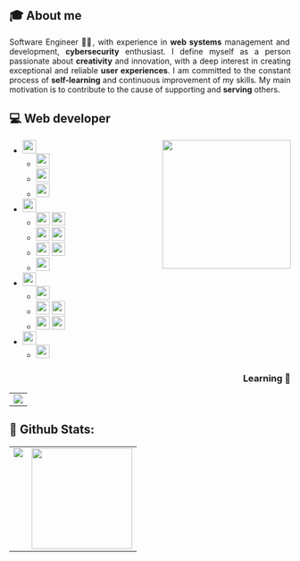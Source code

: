 

<!-- <a  href="https://jfpanchi.github.io/portafolio-web-frontend/" target="_blank">
<img src='https://img.shields.io/static/v1?style=for-the-badge&message=Files&color=4285F4&logo=Files&logoColor=FFFFFF&label=Portfolio Frontend Web'>
</a> -->

## 🎓 About me

<div align="justify">
Software Engineer 👨‍🎓, with experience in <b>web systems</b> management and development, <b>cybersecurity</b> enthusiast. I define myself as a person passionate about <b>creativity</b> and innovation, with a deep interest in creating exceptional and reliable <b>user experiences</b>. I am committed to the constant process of <b>self-learning</b> and continuous improvement of my skills. My main motivation is to contribute to the cause of supporting and <b>serving</b> others.
</div>

## 💻 Web developer

<img align='right' src="https://i.pinimg.com/originals/e4/26/70/e426702edf874b181aced1e2fa5c6cde.gif" width="230">
<div align="left">

- **<img src='https://img.shields.io/static/v1?style=for-the-badge&message=Programming %20Languages&color=4B4B4B&logo=Code&logoColor=FFFFFF&label=' height="24">**
  - <span> <img src="https://img.shields.io/badge/JavaScript-F7DF1E?style=for-the-badge&logo=javascript&logoColor=black" height="24"> </span>
  - <span> <img src="https://img.shields.io/badge/typescript-%23007ACC.svg?style=for-the-badge&logo=typescript&logoColor=white" height="24"></span>
  - <span> <img src="https://img.shields.io/badge/PHP-777BB4?style=for-the-badge&logo=php&logoColor=white" height="24"> </span>
- **<img src='https://img.shields.io/static/v1?style=for-the-badge&message=Frontend %20Development&color=4B4B4B&logo=Code&logoColor=FFFFFF&label=' height="24">**
  - <span> <img src="https://img.shields.io/badge/HTML5-E34F26?style=for-the-badge&logo=html5&logoColor=white" height="24">
    <img src="https://img.shields.io/badge/CSS3-1572B6?style=for-the-badge&logo=css3&logoColor=white" height="24"> </span>
  - <span> <img src="https://img.shields.io/badge/Bootstrap-563D7C?style=for-the-badge&logo=bootstrap&logoColor=white" height="24">
    <img src="https://img.shields.io/badge/Tailwind_CSS-38B2AC?style=for-the-badge&logo=tailwind-css&logoColor=white" height="24"> </span>
  - <span> <img src="https://img.shields.io/badge/React-20232A?style=for-the-badge&logo=react&logoColor=61DAFB"  height="24">
    <img src="https://img.shields.io/badge/Redux-593D88?style=for-the-badge&logo=redux&logoColor=white"  height="24"> </span>
  - <span> <img src="https://img.shields.io/badge/angular-%23DD0031.svg?style=for-the-badge&logo=angular&logoColor=white" height="24"> </span>
- **<img src='https://img.shields.io/static/v1?style=for-the-badge&message=Backend %20Development&color=4B4B4B&logo=Code&logoColor=FFFFFF&label=' height="24">**
  - <span> <img src="https://img.shields.io/badge/Node.js-43853D?style=for-the-badge&logo=node.js&logoColor=white" height="24"> </span >
  - <span> <img src="https://img.shields.io/badge/Laravel-FF2D20?style=for-the-badge&logo=laravel&logoColor=white" height="24">
    <img src="https://img.shields.io/badge/Express%20js-000000?style=for-the-badge&logo=express&logoColor=white" height="24"> </span>
  - <span> <img src="https://img.shields.io/badge/MySQL-00000F?style=for-the-badge&logo=mysql&logoColor=white" height="24">
    <img src="https://img.shields.io/badge/MongoDB-4EA94B?style=for-the-badge&logo=mongodb&logoColor=white" height="24"> </span>
- **<img src='https://img.shields.io/static/v1?style=for-the-badge&message=CMS&color=4B4B4B&logo=Code&logoColor=FFFFFF&label=' height="24">**
  - <span> <img src="https://img.shields.io/badge/Wordpress-21759B?style=for-the-badge&logo=wordpress&logoColor=white"  height="24"> </span>

</div>

<div align="right">
  
###  Learning 🌱


|  |
|--|
| <img src="https://img.shields.io/badge/next%20js-000000?style=for-the-badge&logo=nextdotjs&logoColor=white"> |

</div>

## 🏁 Github Stats:

<table>
  <tr>
    <td valign="top"><img src="https://github-readme-stats.vercel.app/api/top-langs/?username=veroMoreno&theme=radical&card_width=450em)](https://github.com/jfpanchi/jfpanchi/github-readme-stats"/></td>
    <td valign="top"><img height="180em" src="https://github-readme-stats.vercel.app/api?username=jfpanchi&show_icons=true&hide_border=true&&count_private=true&include_all_commits=true&theme=radical&hide_stars=false" /></td>
  </tr>
</table>
